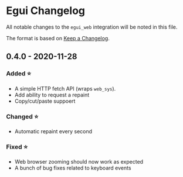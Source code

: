 # Egui Changelog

All notable changes to the `egui_web` integration will be noted in this file.

The format is based on [Keep a Changelog](https://keepachangelog.com/en/1.0.0/).

## 0.4.0 - 2020-11-28

### Added ⭐

* A simple HTTP fetch API (wraps `web_sys`).
* Add ability to request a repaint
* Copy/cut/paste suppoert

### Changed ⭐

* Automatic repaint every second

### Fixed ⭐

* Web browser zooming should now work as expected
* A bunch of bug fixes related to keyboard events
